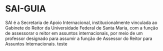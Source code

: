# SAI-GUIA
SAI é a Secretaria de Apoio Internacional, institucionalmente vinculada ao Gabinete do 
Reitor da Universidade Federal de Santa Maria, com a função de assessorar o reitor em assuntos
internacionais, por meio de um professor designado para assumir a função de Assessor do 
Reitor para Assuntos Internacionais. teste
